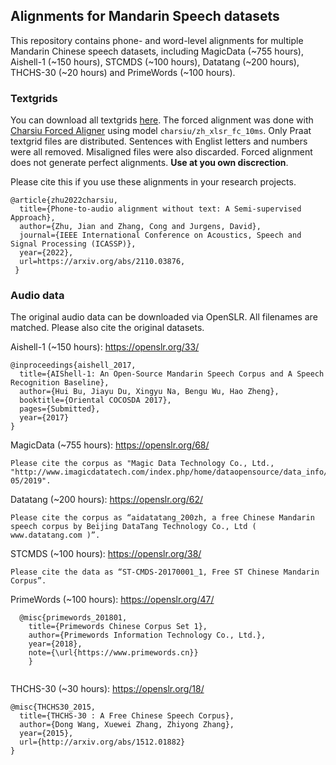 ## Alignments for Mandarin Speech datasets

This repository contains phone- and word-level alignments for multiple Mandarin Chinese speech datasets, including MagicData (~755 hours), Aishell-1 (~150 hours), STCMDS (~100 hours), Datatang (~200 hours), THCHS-30 (~20 hours) and PrimeWords (~100 hours).

### Textgrids
You can download all textgrids [here](https://drive.google.com/drive/folders/1IF0WB5-8VXfaENtE4r5rehHHK8YFe61S?usp=sharing). The forced alignment was done with [Charsiu Forced Aligner](https://github.com/lingjzhu/charsiu) using model `charsiu/zh_xlsr_fc_10ms`. Only Praat textgrid files are distributed. Sentences with Englist letters and numbers were all removed. Misaligned files were also discarded. Forced alignment does not generate perfect alignments. **Use at you own discrection**.

Please cite this if you use these alignments in your research projects.
```
@article{zhu2022charsiu,
  title={Phone-to-audio alignment without text: A Semi-supervised Approach},
  author={Zhu, Jian and Zhang, Cong and Jurgens, David},
  journal={IEEE International Conference on Acoustics, Speech and Signal Processing (ICASSP)},
  year={2022},
  url=https://arxiv.org/abs/2110.03876,
 }
```



### Audio data
The original audio data can be downloaded via OpenSLR. All filenames are matched. Please also cite the original datasets. 

Aishell-1 (~150 hours): https://openslr.org/33/
```
@inproceedings{aishell_2017,
  title={AIShell-1: An Open-Source Mandarin Speech Corpus and A Speech Recognition Baseline},
  author={Hui Bu, Jiayu Du, Xingyu Na, Bengu Wu, Hao Zheng},
  booktitle={Oriental COCOSDA 2017},
  pages={Submitted},
  year={2017}
}
```

MagicData (~755 hours): https://openslr.org/68/
```
Please cite the corpus as "Magic Data Technology Co., Ltd., "http://www.imagicdatatech.com/index.php/home/dataopensource/data_info/id/101", 05/2019".
```

Datatang (~200 hours): https://openslr.org/62/
```
Please cite the corpus as “aidatatang_200zh, a free Chinese Mandarin speech corpus by Beijing DataTang Technology Co., Ltd ( www.datatang.com )”.
```
STCMDS (~100 hours): https://openslr.org/38/
```
Please cite the data as “ST-CMDS-20170001_1, Free ST Chinese Mandarin Corpus”.
```
PrimeWords (~100 hours): https://openslr.org/47/
```
  @misc{primewords_201801,
    title={Primewords Chinese Corpus Set 1},
    author={Primewords Information Technology Co., Ltd.},
    year={2018},
    note={\url{https://www.primewords.cn}}
    }
  
```
THCHS-30 (~30 hours): https://openslr.org/18/
```
@misc{THCHS30_2015,
  title={THCHS-30 : A Free Chinese Speech Corpus},
  author={Dong Wang, Xuewei Zhang, Zhiyong Zhang},
  year={2015},
  url={http://arxiv.org/abs/1512.01882}
}
```
